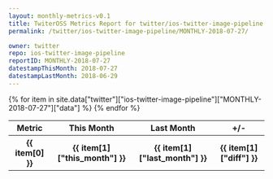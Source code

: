 ```yaml
---
layout: monthly-metrics-v0.1
title: TwiterOSS Metrics Report for twitter/ios-twitter-image-pipeline | MONTHLY-2018-07-27 | 2018-07-27
permalink: /twitter/ios-twitter-image-pipeline/MONTHLY-2018-07-27/

owner: twitter
repo: ios-twitter-image-pipeline
reportID: MONTHLY-2018-07-27
datestampThisMonth: 2018-07-27
datestampLastMonth: 2018-06-29
---
```


<table style="width: 100%">
    <tr>
        <th>Metric</th>
        <th>This Month</th>
        <th>Last Month</th>
        <th>+/-</th>
    </tr>
    {% for item in site.data["twitter"]["ios-twitter-image-pipeline"]["MONTHLY-2018-07-27"]["data"] %}
    <tr>
        <th>{{ item[0] }}</th>
        <th>{{ item[1]["this_month"] }}</th>
        <th>{{ item[1]["last_month"] }}</th>
        <th>{{ item[1]["diff"] }}</th>
    </tr>
    {% endfor %}
</table>

